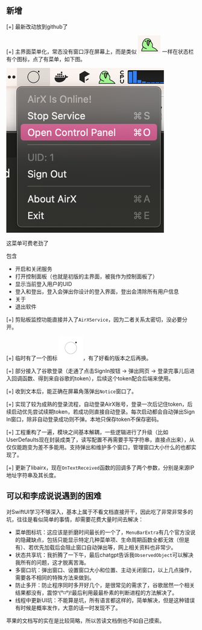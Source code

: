 ## 新增

[+] 最新改动放到github了

[+] 主界面菜单化，常态没有窗口浮在屏幕上，而是类似 ![](Documentation/nb.png) 一样在状态栏有个图标，点了有菜单，如下图。

![](Documentation/menu.png)

这菜单可费老劲了

包含

- 开启和关闭服务
- 打开控制面板（也就是初版的主界面，被我作为控制面板了）
- 显示当前登入用户的UID
- 登入和登出，登入会弹出你设计的登入界面，登出会清除所有用户信息
- 关于
- 退出软件

[+] 剪贴板监控功能直接并入了`AirXService`，因为二者关系太密切，没必要分开。

[+] 临时有了一个图标 ![](Documentation/64.png)，有了好看的版本之后再换。

[+] 部分接入了谷歌登录（走通了点击SignIn按钮 -> 弹出网页 -> 登录完事儿后进入回调函数、得到来自谷歌的token），后续这个token配合后端来使用。

[+] 收到文本后，能正确在屏幕角落弹出`Notice`窗口了。

[+] 实现了较为成熟的登录流程，自动登录AirX账号，登录一次后记住token，后续启动优先尝试续期token，若成功则直接自动登录。每次启动都会自动弹出Sign In窗口，除非自动登录成功则不弹。本地只保存token不保存密码。

[+] 工程重构了一遍，模块之间基本解耦，一些逻辑进行了升级（比如UserDefaults现在封装成类了，读写配置不再需要手写字符串，直接点出来），从仅仅能跑变为差不多能用。支持弹出和维护多个窗口，管理窗口大小什么的也都实现了。

[+] 更新了libairx，现在`OnTextReceived`函数的回调多了两个参数，分别是来源IP地址字符串及其长度。


## 可以和李成说说遇到的困难

对SwiftUI学习不够深入，基本上属于不看文档直接开干，因此吃了非常非常多的坑，往往是看似简单的事情，却需要花费大量时间去解决：

- 菜单图标坑：这应该是折磨时间最长的一个了，`MenuBarExtra`有几个官方没说的隐藏缺点，包括只能显示特定几种菜单项、生命周期函数全都无效（但是有）、若优先加载后会阻止窗口自动弹出等，网上相关资料也非常少。
- 状态共享坑：我折腾了一下午，最后chatgpt告诉我`ObservedObject`可以解决我所有的问题，这才脱离苦海。
- 多窗口坑：弹出窗口、设置窗口大小和位置、主动关闭窗口，以上几点操作，需要各不相同的特殊方法来做到。
- 防止多开：防止程序同时多开好几个，是很常见的需求了，谷歌居然一个相关结果都没有，震惊ᓫ(°⌑°)ǃ最后利用最最朴素的判断进程的方法解决了。
- 线程中更新UI坑：不能算是坑，所有语言都这样的，简单解决，但是这种错误有时候是概率发作，大意的话一时发现不了。

苹果的文档写的实在是比较简略，所以苦读文档倒也不如自己摸索。
